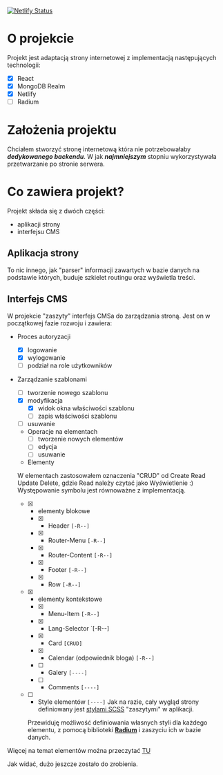 [![Netlify Status](https://api.netlify.com/api/v1/badges/7f96c299-f07e-4785-b9c6-8c778097764d/deploy-status)](https://app.netlify.com/sites/archonadventures/deploys)

# O projekcie

Projekt jest adaptacją strony internetowej z implementacją następujących technologii:

- [x] React
- [x] MongoDB Realm
- [x] Netlify
- [ ] Radium

# Założenia projektu

Chciałem stworzyć stronę internetową która nie potrzebowałaby **_dedykowanego backendu_**. W jak **_najmniejszym_** stopniu wykorzystywała przetwarzanie po stronie serwera.

# Co zawiera projekt?

Projekt składa się z dwóch części:

- aplikacji strony
- interfejsu CMS

## Aplikacja strony

To nic innego, jak "parser" informacji zawartych w bazie danych na podstawie których, buduje szkielet routingu oraz wyświetla treści.

## Interfejs CMS

W projekcie "zaszyty" interfejs CMSa do zarządzania stroną. Jest on w początkowej fazie rozwoju i zawiera:

- Proces autoryzacji
  - [x] logowanie
  - [x] wylogowanie
  - [ ] podział na role użytkowników
- Zarządzanie szablonami

  - [ ] tworzenie nowego szablonu
  - [x] modyfikacja
    - [x] widok okna właściwości szablonu
    - [ ] zapis właściwości szablonu
  - [ ] usuwanie
  - Operacje na elementach
    - [ ] tworzenie nowych elementów
    - [ ] edycja
    - [ ] usuwanie
  - Elementy

  W elementach zastosowałem oznaczenia "CRUD" od Create Read Update Delete, gdzie Read należy czytać jako Wyświetlenie :) Występowanie symbolu jest równoważne z implementacją.

  - [x] - elementy blokowe
    - [x] - Header `[-R--]`
    - [x] - Router-Menu `[-R--]`
    - [x] - Router-Content `[-R--]`
    - [x] - Footer `[-R--]`
    - [x] - Row `[-R--]`
  - [x] - elementy kontekstowe
    - [x] - Menu-Item `[-R--]`
    - [x] - Lang-Selector `[-R--]
    - [x] - Card `[CRUD]`
    - [x] - Calendar (odpowiednik bloga) `[-R--]`
    - [ ] - Galery `[----]`
    - [ ] - Comments `[----]`
  - [ ] - Style elementów `[----]`
      Jak na razie, cały wygląd strony definiowany jest [stylami SCSS](/src/components/page-elements/scss/) "zaszytymi" w aplikacji.

    Przewiduję możliwość definiowania własnych styli dla każdego elementu, z pomocą biblioteki [**Radium**](https://github.com/FormidableLabs/radium/tree/master/docs/guides) i zaszyciu ich w bazie danych.

Więcej na temat elementów można przeczytać [TU](/src/components/page-elements/elements.md)

Jak widać, dużo jeszcze zostało do zrobienia.
